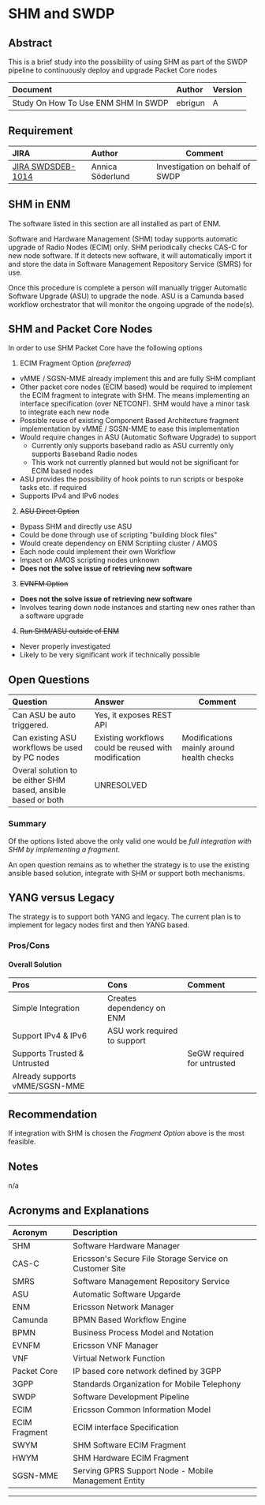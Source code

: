# SHM and SWDP


## Abstract

This is a brief study into the possibility of using SHM as part of the SWDP pipeline to continuously deploy and upgrade Packet Core nodes

| Document                            | Author  | Version |
|:------------------------------------|:--------|---------|
| Study On How To Use ENM SHM In SWDP | ebrigun | A     |

## Requirement
| JIRA                          | Author           | Comment                         |
|:------------------------------|:-----------------|---------------------------------|
| [JIRA SWDSDEB-1014][80b4073e] | Annica Söderlund | Investigation on behalf of SWDP |



## SHM in ENM

The software listed in this section are all installed as part of ENM.

Software and Hardware Management (SHM) today supports automatic upgrade of Radio Nodes (ECIM) only. SHM periodically checks CAS-C for new node software. If it detects new software, it will automatically import it and store the data in Software Management Repository Service (SMRS) for use.

Once this procedure is complete a person will manually trigger Automatic Software Upgrade (ASU) to upgrade the node. ASU is a Camunda based workflow orchestrator that will monitor the ongoing upgrade of the node(s).



## SHM and Packet Core Nodes

In order to use SHM Packet Core have the following options

1. ECIM Fragment Option *(preferred)*
  - vMME / SGSN-MME already implement this and are fully SHM compliant
  - Other packet core nodes (ECIM based) would be required to implement the ECIM fragment to integrate with SHM. The means implementing an interface specification (over NETCONF). SHM would have a minor task to integrate each new node
  - Possible reuse of existing Component Based Architecture fragment implementation by vMME / SGSN-MME to ease this implementation
  - Would require changes in ASU (Automatic Software Upgrade) to support
    - Currently only supports baseband radio as ASU currently only supports Baseband Radio nodes
    - This work not currently planned but would not be significant for ECIM based nodes
  - ASU provides the possibility of hook points to run scripts or bespoke tasks etc. if required
  - Supports IPv4 and IPv6 nodes
2. ~~ASU Direct Option~~
  - Bypass SHM and directly use ASU
  - Could be done through use of scripting "building block files"
  - Would create dependency on ENM Scriptiing cluster / AMOS
  - Each node could implement their own Workflow
  - Impact on AMOS scripting nodes unknown
  - **Does not the solve issue of retrieving new software**
3. ~~EVNFM Option~~
  - **Does not the solve issue of retrieving new software**
  - Involves tearing down node instances and starting new ones rather than a software upgrade
4. ~~Run SHM/ASU outside of ENM~~
  - Never properly investigated
  - Likely to be very significant work if technically possible

## Open Questions

| Question                                  | Answer                                               | Comment                                   |
|:------------------------------------------|:-----------------------------------------------------|-------------------------------------------|
| Can ASU be auto triggered.                | Yes, it exposes REST API                             |                                           |
| Can existing ASU workflows be used by PC nodes | Existing workflows could be reused with modification | Modifications mainly around health checks |
|  Overal solution to be either SHM based, ansible based or both                                         |   UNRESOLVED                                                   |                                           |

### Summary
Of the options listed above the only valid one would be *full integration with SHM by implementing a fragment*.

An open question remains as to whether the strategy is to use the existing ansible based solution, integrate with SHM or support both mechanisms.

## YANG versus Legacy
The strategy is to support both YANG and legacy. The current plan is to implement for legacy nodes first and then YANG based.


### Pros/Cons

#### Overall Solution
| Pros                        | Cons                       | Comment           |
| :-------------              | :-------------             | :-------          |
| Simple Integration          | Creates dependency on ENM  |                   |
| Support IPv4 & IPv6         | ASU work required to support |                            |
| Supports Trusted & Untrusted|                            |SeGW required for untrusted|
| Already supports vMME/SGSN-MME  |                        |                   |


## Recommendation

If integration with SHM  is chosen the *Fragment Option* above is the most feasible.

## Notes
n/a

## Acronyms and Explanations

| Acronym | Description                                             |
|:--------|:---------------------------------------                 |
| SHM     | Software Hardware Manager                               |
| CAS-C   | Ericsson's Secure File Storage Service on Customer Site |
| SMRS    | Software Management Repository Service                  |
| ASU     | Automatic Software Upgarde                              |
| ENM     | Ericsson Network Manager                                |
| Camunda | BPMN Based Workflow Engine                              |
| BPMN    | Business Process Model and Notation                     |
| EVNFM   | Ericsson VNF Manager                                    |
| VNF     | Virtual Network Function                                |
| Packet Core   | IP based core network defined by 3GPP             |
| 3GPP    | Standards Organization for Mobile Telephony             |
| SWDP    | Software Development Pipeline                           |
| ECIM    | Ericsson Common Information Model                       |
| ECIM Fragment   | ECIM interface Specification                    |
| SWYM    | SHM Software ECIM Fragment                              |
| HWYM    | SHM Hardware ECIM Fragment                              |
| SGSN-MME   | Serving GPRS Support Node - Mobile Management Entity |

<!-- links, this section not rendered-->
[80b4073e]: https://cc-jira.rnd.ki.sw.ericsson.se/browse/SWDSDEB-1014 "Requirement in Jira"

---
